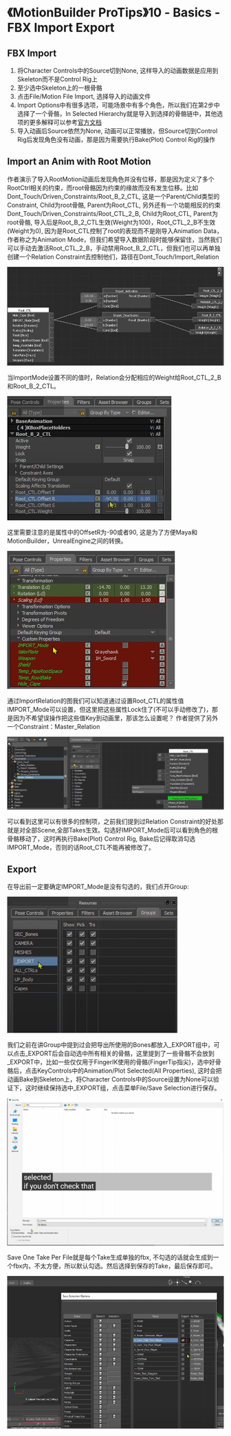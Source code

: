 # 《MotionBuilder ProTips》10 - Basics - FBX Import Export

<!-- ![Menu](./MotionBuilderProTips10/Menu.png) -->

## FBX Import

1. 将Character Controls中的Source切到None, 这样导入的动画数据是应用到Skeleton而不是Control Rig上
2. 至少选中Skeleton上的一根骨骼
3. 点击File/Motion File Import, 选择导入的动画文件
4. Import Options中有很多选项，可能场景中有多个角色，所以我们在第2步中选择了一个骨骼，In Selected Hierarchy就是导入到选择的骨骼链中，其他选项的更多解释可以参考[官方文档](https://help.autodesk.com/view/MOBPRO/2022/ENU/?guid=GUID-BB1AE0BF-3883-41B2-A8D5-9408351DA6A0)
5. 导入动画后Source依然为None, 动画可以正常播放，但Source切到Control Rig后发现角色没有动画，那是因为需要执行Bake(Plot) Control Rig的操作

## Import an Anim with Root Motion

作者演示了导入RootMotion动画后发现角色并没有位移，那是因为定义了多个RootCtrl相关的约束，而root骨骼因为约束的缘故而没有发生位移。比如Dont_Touch/Driven_Constraints/Root_B_2_CTL, 这是一个Parent/Child类型的Constraint, Child为root骨骼, Parent为Root_CTL, 另外还有一个功能相反的约束Dont_Touch/Driven_Constraints/Root_CTL_2_B, Child为Root_CTL, Parent为root骨骼, 导入后是Root_B_2_CTL生效(Weight为100)，Root_CTL_2_B不生效(Weight为0), 因为是Root_CTL控制了root的表现而不是刚导入Animation Data，作者称之为Animation Mode，但我们希望导入数据阶段时能够保留住，当然我们可以手动去激活Root_CTL_2_B，手动禁用Root_B_2_CTL，但我们也可以再单独创建一个Relation Constraint去控制他们，路径在Dont_Touch/Import_Relation

![ImportRelation](./MotionBuilderProTips10/ImportRelation.png)

当ImportMode设置不同的值时，Relation会分配相应的Weight给Root_CTL_2_B和Root_B_2_CTL。

![Root_B_2_CTL_Properties](./MotionBuilderProTips10/Root_B_2_CTL_Properties.png)

这里需要注意的是属性中的OffsetR为-90或者90, 这是为了方便Maya和MotionBuilder，UnrealEngine之间的转换。

![Root_CTL_Properties](./MotionBuilderProTips10/Root_CTL_Properties.png)

通过ImportRelation的图我们可以知道通过设置Root_CTL的属性值IMPORT_Mode可以设置，但这里把这些属性Lock住了(不可以手动修改了)，那是因为不希望误操作把这些值Key到动画里，那该怎么设置呢？ 作者提供了另外一个Constraint：Master_Relation

![Master_Relation](./MotionBuilderProTips10/Master_Relation.png)

可以看到这里可以有很多的控制项，之前我们提到过Relation Constraint的好处那就是对全部Scene,全部Takes生效。勾选好IMPORT_Mode后可以看到角色的根骨骼移动了，这时再执行Bake(Plot) Control Rig, Bake后记得取消勾选IMPORT_Mode，否则的话Root_CTL不能再被修改了。

## Export

在导出前一定要确定IMPORT_Mode是没有勾选的，我们点开Group:

![ExportGroup](./MotionBuilderProTips10/ExportGroup.png)

我们之前在讲Group中提到过会把导出所使用的Bones都放入_EXPORT组中，可以点击_EXPORT后会自动选中所有相关的骨骼，这里提到了一些骨骼不会放到_EXPORT中，比如一些仅仅用于FingerIK使用的骨骼(FingerTip指尖)，选中好骨骼后，点击KeyControls中的Animation/Plot Selected(All Properties), 这时会把动画Bake到Skeleton上，将Character Controls中的Source设置为None可以验证下，这时继续保持选中_EXPORT组，点击菜单File/Save Selection进行保存。

![SaveFile](./MotionBuilderProTips10/SaveFile.png)

Save One Take Per File就是每个Take生成单独的fbx, 不勾选的话就会生成到一个fbx内，不太方便，所以默认勾选。然后选择到保存的Take，最后保存即可。

![SaveSelectionOptions](./MotionBuilderProTips10/SaveSelectionOptions.png)
